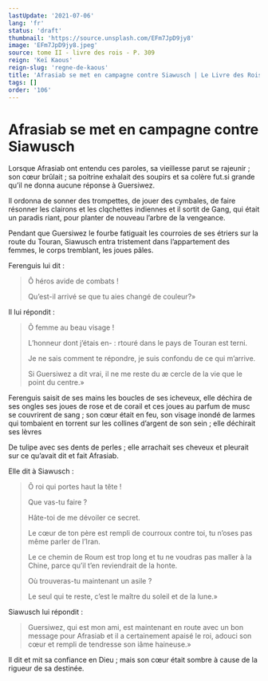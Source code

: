 ```yaml
---
lastUpdate: '2021-07-06'
lang: 'fr'
status: 'draft'
thumbnail: 'https://source.unsplash.com/EFm7JpD9jy8'
image: 'EFm7JpD9jy8.jpeg'
source: tome II - livre des rois - P. 309
reign: 'Keï Kaous'
reign-slug: 'regne-de-kaous'
title: 'Afrasiab se met en campagne contre Siawusch | Le Livre des Rois | Shâhnâmeh'
tags: []
order: '106'
---
```


<!-- LTeX: language=fr -->

# Afrasiab se met en campagne contre Siawusch

Lorsque Afrasiab ont entendu ces paroles, sa vieillesse parut se rajeunir ; son cœur brûlait ; sa poitrine exhalait des soupirs et sa colère fut.si grande qu’il ne donna aucune réponse à Guersiwez.

Il ordonna de sonner des trompettes, de jouer des cymbales, de faire résonner les clairons et les clqchettes indiennes et il sortit de Gang, qui était un paradis riant, pour planter de nouveau l’arbre de la vengeance.

Pendant que Guersiwez le fourbe fatiguait les courroies de ses étriers sur la route du Touran, Siawusch entra tristement dans l’appartement des femmes, le corps tremblant, les joues pâles.

Ferenguis lui dit :

> Ô héros avide de combats !
>
> Qu’est-il arrivé se que tu aies changé de couleur?»

Il lui répondit :

> Ô femme au beau visage !
>
> L’honneur dont j’étais en- : rtouré dans le pays de Touran est terni.
>
> Je ne sais comment te répondre, je suis confondu de ce qui m’arrive.
>
> Si Guersiwez a dit vrai, il ne me reste du
æ cercle de la vie que le point du centre.»

Ferenguis saisit de ses mains les boucles de ses icheveux, elle déchira de ses ongles ses joues de rose et de corail et ces joues au parfum de musc se couvrirent de sang ; son cœur était en feu, son visage inondé de larmes qui tombaient en torrent sur les collines d’argent de son sein ; elle déchirait ses lèvres

De tulipe avec ses dents de perles ; elle arrachait ses cheveux et pleurait sur ce qu’avait dit et fait Afrasiab.

Elle dit à Siawusch :

> Ô roi qui portes haut la tête !
>
> Que vas-tu faire ?
>
> Hâte-toi de me dévoiler ce secret.
>
> Le cœur de ton père est rempli de courroux contre toi, tu n’oses pas même parler de l’Iran.
>
> Le ce chemin de Roum est trop long et tu ne voudras pas maller à la Chine, parce qu’il t’en reviendrait de la honte.
>
> Où trouveras-tu maintenant un asile ?
>
> Le seul qui te reste, c’est le maître du soleil et de la lune.»

Siawusch lui répondit :

> Guersiwez, qui est mon ami, est maintenant en route avec un bon message pour Afrasiab et il a certainement apaisé le roi, adouci son cœur et rempli de tendresse son iâme haineuse.»

Il dit et mit sa confiance en Dieu ; mais son cœur était sombre à cause de la rigueur de sa destinée.
